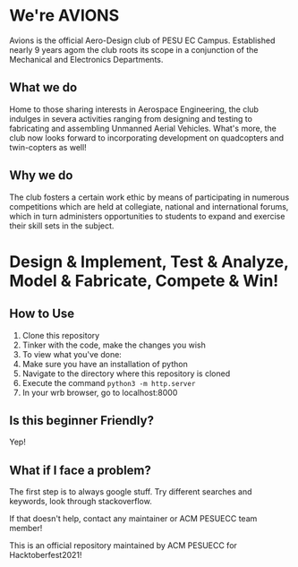 # We're AVIONS
Avions is the official Aero-Design club of PESU EC Campus. Established nearly 9 years agom the club roots its scope in a conjunction of the Mechanical and Electronics Departments.

## What we do
Home to those sharing interests in Aerospace Engineering, the club indulges in severa activities ranging from designing and testing to fabricating and assembling Unmanned Aerial Vehicles. What's more, the club now looks forward to incorporating development on quadcopters and twin-copters as well!

## Why we do
The club fosters a certain work ethic by means of participating in numerous competitions which are held at collegiate, national and international forums, which in turn administers opportunities to students to expand and exercise their skill sets in the subject.

# Design & Implement, Test & Analyze, Model & Fabricate, Compete & Win!

## How to Use
1. Clone this repository
2. Tinker with the code, make the changes you wish
3. To view what you've done:
  1. Make sure you have an installation of python
  2. Navigate to the directory where this repository is cloned
  3. Execute the command ```python3 -m http.server```
  4. In your wrb browser, go to localhost:8000

## Is this beginner Friendly?
Yep! 

## What if I face a problem?
The first step is to always google stuff. Try different searches and keywords, look through stackoverflow.

If that doesn't help, contact any maintainer or ACM PESUECC team member!

This is an official repository maintained by ACM PESUECC for Hacktoberfest2021!
